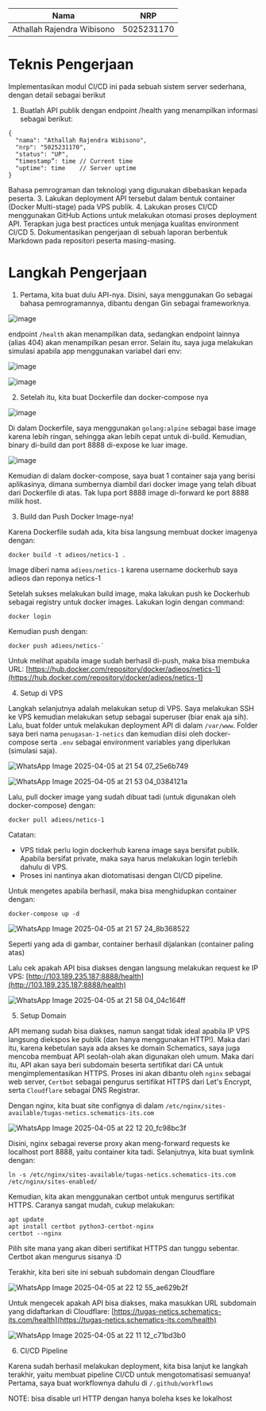| Nama     | NRP |
|:--------:|:------:|
| Athallah Rajendra Wibisono    |   5025231170  |

# Teknis Pengerjaan

Implementasikan modul CI/CD ini pada sebuah sistem server sederhana, dengan detail sebagai berikut
1. Buatlah API publik dengan endpoint /health yang menampilkan informasi sebagai berikut:
```
{
  "nama": "Athallah Rajendra Wibisono",
  "nrp": "5025231170",
  "status": "UP",
  “timestamp”: time // Current time
  "uptime": time    // Server uptime
}
```
Bahasa pemrograman dan teknologi yang digunakan dibebaskan kepada peserta.
3. Lakukan deployment API tersebut dalam bentuk container (Docker Multi-stage) pada VPS publik.
4. Lakukan proses CI/CD menggunakan GitHub Actions untuk melakukan otomasi proses deployment API. Terapkan juga best practices untuk menjaga kualitas environment CI/CD
5. Dokumentasikan pengerjaan di sebuah laporan berbentuk Markdown pada repositori peserta masing-masing.

# Langkah Pengerjaan

1. Pertama, kita buat dulu API-nya. Disini, saya menggunakan Go sebagai bahasa pemrogramannya, dibantu dengan Gin sebagai frameworknya.

![image](https://github.com/user-attachments/assets/81616116-17a0-42f6-b07b-a36329841461)

endpoint `/health` akan menampilkan data, sedangkan endpoint lainnya (alias 404) akan menampilkan pesan error. Selain itu, saya juga melakukan simulasi apabila app menggunakan variabel dari env:

![image](https://github.com/user-attachments/assets/a514fc52-138e-4022-a804-dd46178b0d5e)

![image](https://github.com/user-attachments/assets/29a05044-1428-470a-9113-1b0ab0e720ae)

2. Setelah itu, kita buat Dockerfile dan docker-compose nya

![image](https://github.com/user-attachments/assets/6283d514-0cdd-4b11-a4a7-d016118cbd5f)

Di dalam Dockerfile, saya menggunakan `golang:alpine` sebagai base image karena lebih ringan, sehingga akan lebih cepat untuk di-build. Kemudian, binary di-build dan port 8888 di-expose ke luar image.

![image](https://github.com/user-attachments/assets/c045472d-8b37-4ed9-baee-59dd02aacf12)

Kemudian di dalam docker-compose, saya buat 1 container saja yang berisi aplikasinya, dimana sumbernya diambil dari docker image yang telah dibuat dari Dockerfile di atas. Tak lupa port 8888 image di-forward ke port 8888 milik host.

3. Build dan Push Docker Image-nya!

Karena Dockerfile sudah ada, kita bisa langsung membuat docker imagenya dengan:

```
docker build -t adieos/netics-1 .
```

Image diberi nama `adieos/netics-1` karena username dockerhub saya adieos dan reponya netics-1

Setelah sukses melakukan build image, maka lakukan push ke Dockerhub sebagai registry untuk docker images. Lakukan login dengan command:

```
docker login
```

Kemudian push dengan:

```
docker push adieos/netics-`
```

Untuk melihat apabila image sudah berhasil di-push, maka bisa membuka URL: [https://hub.docker.com/repository/docker/adieos/netics-1](https://hub.docker.com/repository/docker/adieos/netics-1)

4. Setup di VPS

Langkah selanjutnya adalah melakukan setup di VPS. Saya melakukan SSH ke VPS kemudian melakukan setup sebagai superuser (biar enak aja sih). Lalu, buat folder untuk melakukan deployment API di dalam `/var/www`. Folder saya beri nama `penugasan-1-netics` dan kemudian diisi oleh docker-compose serta `.env` sebagai environment variables yang diperlukan (simulasi saja).

![WhatsApp Image 2025-04-05 at 21 54 07_25e6b749](https://github.com/user-attachments/assets/d158ec18-3d13-4b12-bde7-dbd7862e25d2)

![WhatsApp Image 2025-04-05 at 21 53 04_0384121a](https://github.com/user-attachments/assets/e55c1fbd-205b-408f-83ab-58f6dccfd946)

Lalu, pull docker image yang sudah dibuat tadi (untuk digunakan oleh docker-compose) dengan:

```
docker pull adieos/netics-1
```

Catatan:
- VPS tidak perlu login dockerhub karena image saya bersifat publik. Apabila bersifat private, maka saya harus melakukan login terlebih dahulu di VPS.
- Proses ini nantinya akan diotomatisasi dengan CI/CD pipeline.

Untuk mengetes apabila berhasil, maka bisa menghidupkan container dengan:

```
docker-compose up -d
```

![WhatsApp Image 2025-04-05 at 21 57 24_8b368522](https://github.com/user-attachments/assets/fd5241ad-f462-4ba1-b84e-731a8e146377)

Seperti yang ada di gambar, container berhasil dijalankan (container paling atas)

Lalu cek apakah API bisa diakses dengan langsung melakukan request ke IP VPS: [http://103.189.235.187:8888/health](http://103.189.235.187:8888/health)

![WhatsApp Image 2025-04-05 at 21 58 04_04c164ff](https://github.com/user-attachments/assets/6773b643-d389-4bea-8ad9-885722174f1e)


5. Setup Domain

API memang sudah bisa diakses, namun sangat tidak ideal apabila IP VPS langsung diekspos ke publik (dan hanya menggunakan HTTP!). Maka dari itu, karena kebetulan saya ada akses ke domain Schematics, saya juga mencoba membuat API seolah-olah akan digunakan oleh umum. Maka dari itu, API akan saya beri subdomain beserta sertifikat dari CA untuk mengimplementasikan HTTPS. Proses ini akan dibantu oleh `nginx` sebagai web server, `Certbot` sebagai pengurus sertifikat HTTPS dari Let's Encrypt, serta `Cloudflare` sebagai DNS Registrar.

Dengan nginx, kita buat site confignya di dalam `/etc/nginx/sites-available/tugas-netics.schematics-its.com`

![WhatsApp Image 2025-04-05 at 22 12 20_fc98bc3f](https://github.com/user-attachments/assets/cdd45894-9098-413b-b29a-40803ebb739b)

Disini, nginx sebagai reverse proxy akan meng-forward requests ke localhost port 8888, yaitu container kita tadi.
Selanjutnya, kita buat symlink dengan:

```
ln -s /etc/nginx/sites-available/tugas-netics.schematics-its.com /etc/nginx/sites-enabled/
```

Kemudian, kita akan menggunakan certbot untuk mengurus sertifikat HTTPS. Caranya sangat mudah, cukup melakukan:

```
apt update
apt install certbot python3-certbot-nginx
certbot --nginx
```

Pilih site mana yang akan diberi sertifikat HTTPS dan tunggu sebentar. Certbot akan mengurus sisanya :D

Terakhir, kita beri site ini sebuah subdomain dengan Cloudflare

![WhatsApp Image 2025-04-05 at 22 12 55_ae629b2f](https://github.com/user-attachments/assets/0aa58112-ddd8-405e-badf-e283e18fc76f)

Untuk mengecek apakah API bisa diakses, maka masukkan URL subdomain yang didaftarkan di Cloudflare: [https://tugas-netics.schematics-its.com/health](https://tugas-netics.schematics-its.com/health)

![WhatsApp Image 2025-04-05 at 22 11 12_c71bd3b0](https://github.com/user-attachments/assets/6da19024-f89f-42ad-88a6-256b180e5607)

6. CI/CD Pipeline

Karena sudah berhasil melakukan deployment, kita bisa lanjut ke langkah terakhir, yaitu membuat pipeline CI/CD untuk mengotomatisasi semuanya! Pertama, saya buat workflownya dahulu di `/.github/workflows`



NOTE: bisa disable url HTTP dengan hanya boleha kses ke lokalhost
